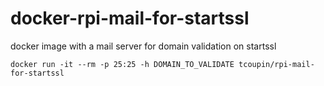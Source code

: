 # docker-rpi-mail-for-startssl
docker image with a mail server for domain validation on startssl

```
docker run -it --rm -p 25:25 -h DOMAIN_TO_VALIDATE tcoupin/rpi-mail-for-startssl
```

